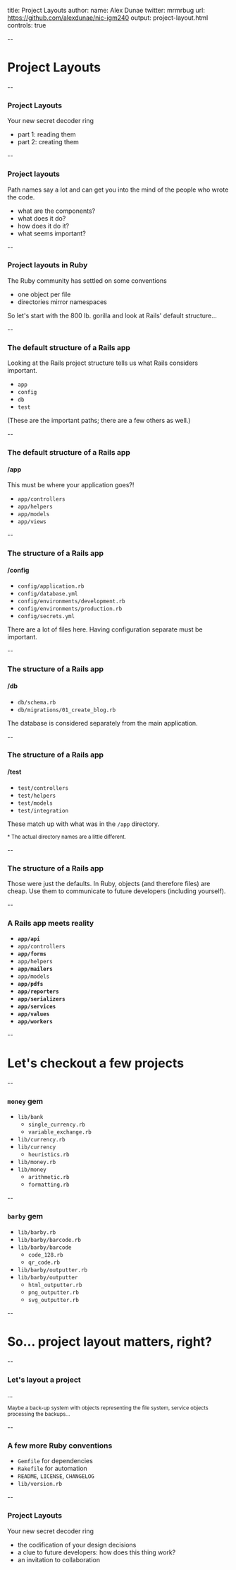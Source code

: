 title: Project Layouts
author:
  name: Alex Dunae
  twitter: mrmrbug
  url: https://github.com/alexdunae/nic-igm240
output: project-layout.html
controls: true

--

# Project Layouts

--

### Project Layouts
Your new secret decoder ring

- part 1: reading them
- part 2: creating them

--

### Project layouts

Path names say a lot and can get you into the mind of the people who wrote the code.

- what are the components?
- what does it do?
- how does it do it?
- what seems important?

--

### Project layouts in Ruby

The Ruby community has settled on some conventions

- one object per file
- directories mirror namespaces

So let's start with the 800 lb. gorilla and look at Rails' default structure...

--


### The default structure of a Rails app

Looking at the Rails project structure tells us what Rails considers important.


- `app`
- `config`
- `db`
- `test`

(These are the important paths; there are a few others as well.)

--

### The default structure of a Rails app

#### /app

This must be where your application goes?!

- `app/controllers`
- `app/helpers`
- `app/models`
- `app/views`

--

### The structure of a Rails app

#### /config

- `config/application.rb`
- `config/database.yml`
- `config/environments/development.rb`
- `config/environments/production.rb`
- `config/secrets.yml`

There are a lot of files here. Having configuration separate must be important.

--

### The structure of a Rails app

#### /db

- `db/schema.rb`
- `db/migrations/01_create_blog.rb`

The database is considered separately from the main application.

--

### The structure of a Rails app

#### /test

- `test/controllers`
- `test/helpers`
- `test/models`
- `test/integration`

These match up with what was in the `/app` directory.

<small>* The actual directory names are a little different.</small>

--

### The structure of a Rails app

Those were just the defaults. In Ruby, objects (and therefore files) are cheap. Use them to communicate to future developers (including yourself).

--

### A Rails app meets reality

- **`app/api`**
- `app/controllers`
- **`app/forms`**
- `app/helpers`
- **`app/mailers`**
- `app/models`
- **`app/pdfs`**
- **`app/reporters`**
- **`app/serializers`**
- **`app/services`**
- **`app/values`**
- **`app/workers`**

-- 

# Let's checkout a few projects

--

### `money` gem

- `lib/bank`
	- `single_currency.rb`
	- `variable_exchange.rb`
- `lib/currency.rb`
- `lib/currency`
	- `heuristics.rb`
- `lib/money.rb`
- `lib/money`
	- `arithmetic.rb`
	- `formatting.rb`

--

### `barby` gem

- `lib/barby.rb`
- `lib/barby/barcode.rb`
- `lib/barby/barcode`
	- `code_128.rb`
	- `qr_code.rb`
- `lib/barby/outputter.rb`
- `lib/barby/outputter`
	- `html_outputter.rb`
	- `png_outputter.rb`
	- `svg_outputter.rb`

--

# So... project layout matters, right?

--

### Let's layout a project

...

<small>Maybe a back-up system with objects representing the file system, service objects processing the backups...</small>

--

### A few more Ruby conventions

- `Gemfile` for dependencies
- `Rakefile` for automation
- `README`, `LICENSE`, `CHANGELOG`
- `lib/version.rb`

--

### Project Layouts

Your new secret decoder ring

- the codification of your design decisions
- a clue to future developers: how does this thing work?
- an invitation to collaboration
